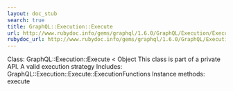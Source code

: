 ```yaml
---
layout: doc_stub
search: true
title: GraphQL::Execution::Execute
url: http://www.rubydoc.info/gems/graphql/1.6.0/GraphQL/Execution/Execute
rubydoc_url: http://www.rubydoc.info/gems/graphql/1.6.0/GraphQL/Execution/Execute
---
```


Class: GraphQL::Execution::Execute < Object
This class is part of a private API.
A valid execution strategy 
Includes:
GraphQL::Execution::Execute::ExecutionFunctions
Instance methods:
execute


